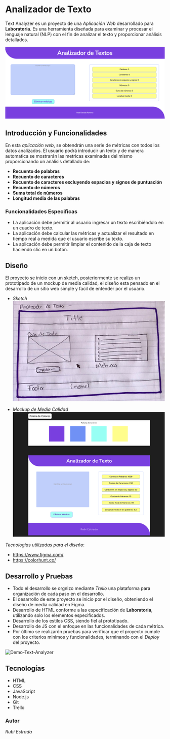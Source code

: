 # Analizador de Texto 
Text Analyzer es un proyecto de una *Aplicación Web* desarrollado para **Laboratoria**. 
Es una herramienta diseñada para examinar y procesar el lenguaje natural (NLP) con 
el fin de analizar el texto y proporcionar análisis detallados. 

![Demo-Text-Analyzer](https://github.com/rubiestram/DEV012-text-analyzer/blob/main/appweb-analyzer-text.png)

## Introducción y Funcionalidades
En esta *aplicación web*, se obtendrán una serie de métricas con todos los datos analizados. El usuario podrá introducir un texto y de manera automatica se mostrarán 
las metricas examinadas del mismo proporcionando un análisis detallado de:

- **Recuento de palabras**
- **Recuento de caracteres**
- **Recuento de caracteres excluyendo espacios y signos de puntuación**
- **Recuento de números**
- **Suma total de números**
- **Longitud media de las palabras**

### Funcionalidades Especificas
- La aplicación debe permitir al usuario ingresar un texto escribiéndolo en un cuadro de texto.
- La aplicación debe calcular las métricas y actualizar el resultado en tiempo real a medida que 
  el usuario escribe su texto.
- La aplicación debe permitir limpiar el contenido de la caja de texto haciendo clic en un botón.
## Diseño
El proyecto se inicio con un sketch, posteriormente se realizo un prototipado de un mockup de media calidad, el diseño esta pensado en el desarrollo de un sitio web simple y
facil de entender por el usuario. 

- *Sketch*
![Demo-Text-Analyzer](https://github.com/rubiestram/DEV012-text-analyzer/blob/main/sketch-text-analyzer.jpeg)

- *Mockup de Media Calidad*
![Demo-Text-Analyzer](https://github.com/rubiestram/DEV012-text-analyzer/blob/main/prototipo-text-analyzer.png)

*Tecnologías utilizadas para el diseño*:
- https://www.figma.com/
- https://colorhunt.co/

## Desarrollo y Pruebas
- Todo el desarrollo se orgnizo mediante *Trello* una plataforma para organización de cada paso en el 
  desarrollo.
- El desarrollo de este proyecto se inicio por el diseño, obteniendo el diseño de media calidad en Figma.
- Desarrollo de HTML conforme a las especificación de **Laboratoria**, utilizando solo los elementos
  especificados.
- Desarrollo de los estilos CSS, siendo fiel al prototipado.
- Desarrollo de JS con el enfoque en las funcionalidades de cada métrica.
- Por último se realizarón pruebas para verificar que el proyecto cumple con los criterios minimos y
  funcionalidades, terminando con el *Deploy* del proyecto.

![Demo-Text-Analyzer](https://www.loom.com/share/d6528f5714a24a128f5f53f35ab55623?sid=2b5e71aa-812a-4c0a-9694-264fec0965fd)
## Tecnologías 
- HTML
- CSS
- JavaScript
- Node.js
- Git
- Trello

### Autor
*Rubi Estrada*




  